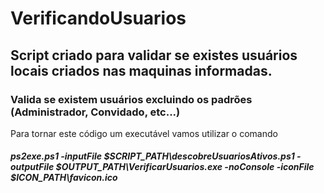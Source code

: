 # VerificandoUsuarios
## Script criado para validar se existes usuários locais criados nas maquinas informadas.

### Valida se existem usuários excluindo os padrões (Administrador, Convidado, etc...)

Para tornar este código um executável vamos utilizar o comando 

##### ps2exe.ps1 -inputFile $SCRIPT_PATH\descobreUsuariosAtivos.ps1  -outputFile $OUTPUT_PATH\VerificarUsuarios.exe -noConsole -iconFile $ICON_PATH\favicon.ico
